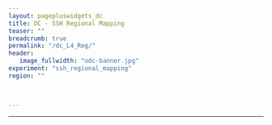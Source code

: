 ```yaml
---
layout: pagepluswidgets_dc
title: DC - SSH Regional Mapping 
teaser: ""
breadcrumb: true
permalink: "/dc_L4_Reg/"
header:
   image_fullwidth: "odc-banner.jpg" 
experiment: "ssh_regional_mapping"
region: ""
 


--- 
```


  
---
